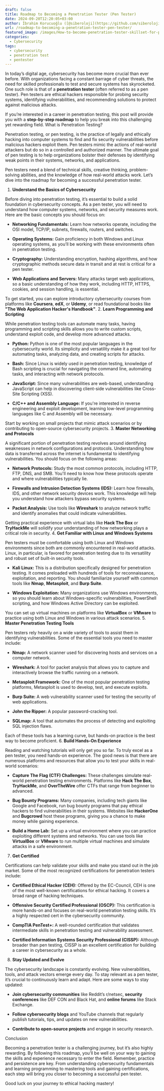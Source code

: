 ```yaml
---
draft: false
title: Roadmap to Becoming a Penetration Tester (Pen Tester)
date: 2024-09-20T12:20:05+03:00
author: İbrahim Korucuoğlu ([@siberoloji](https://github.com/siberoloji))
url: /roadmap-to-becoming-a-penetration-tester-pen-tester/
featured_image: /images/How-to-become-penetration-tester-skillset-for-pen-testing.png
categories:
  - Cybersecurity
tags:
  - cybersecurity
  - penetration test
  - pentester
---
```



In today’s digital age, cybersecurity has become more crucial than ever before. With organizations facing a constant barrage of cyber threats, the need for skilled professionals to test and secure systems has skyrocketed. One such role is that of a **penetration tester** (often referred to as a pen tester). Pen testers are ethical hackers responsible for probing security systems, identifying vulnerabilities, and recommending solutions to protect against malicious attacks.



If you’re interested in a career in penetration testing, this post will provide you with a **step-by-step roadmap** to help you break into this challenging yet rewarding field.
What is Penetration Testing?



Penetration testing, or pen testing, is the practice of legally and ethically hacking into computer systems to find and fix security vulnerabilities before malicious hackers exploit them. Pen testers mimic the actions of real-world attackers but do so in a controlled and authorized manner. The ultimate goal of pen testing is to help organizations bolster their defenses by identifying weak points in their systems, networks, and applications.



Pen testers need a blend of technical skills, creative thinking, problem-solving abilities, and the knowledge of how real-world attacks work. Let’s dive into the roadmap for becoming a successful penetration tester.
1. **Understand the Basics of Cybersecurity**



Before diving into penetration testing, it’s essential to build a solid foundation in cybersecurity concepts. As a pen tester, you will need to understand how computer systems, networks, and security measures work. Here are the basic concepts you should focus on:


* **Networking Fundamentals:** Learn how networks operate, including the OSI model, TCP/IP, subnets, firewalls, routers, and switches.

* **Operating Systems:** Gain proficiency in both Windows and Linux operating systems, as you’ll be working with these environments often in penetration testing.

* **Cryptography:** Understanding encryption, hashing algorithms, and how cryptographic methods secure data in transit and at rest is critical for a pen tester.

* **Web Applications and Servers:** Many attacks target web applications, so a basic understanding of how they work, including HTTP, HTTPS, cookies, and session handling, is essential.




To get started, you can explore introductory cybersecurity courses from platforms like **Coursera**, **edX**, or **Udemy**, or read foundational books like **"The Web Application Hacker's Handbook"**.
2. **Learn Programming and Scripting**



While penetration testing tools can automate many tasks, having programming and scripting skills allows you to write custom scripts, understand exploit code, and develop more advanced attacks.


* **Python:** Python is one of the most popular languages in the cybersecurity world. Its simplicity and versatility make it a great tool for automating tasks, analyzing data, and creating scripts for attacks.

* **Bash:** Since Linux is widely used in penetration testing, knowledge of Bash scripting is crucial for navigating the command line, automating tasks, and interacting with network protocols.

* **JavaScript:** Since many vulnerabilities are web-based, understanding JavaScript can help in discovering client-side vulnerabilities like Cross-Site Scripting (XSS).

* **C/C++ and Assembly Language:** If you're interested in reverse engineering and exploit development, learning low-level programming languages like C and Assembly will be necessary.




Start by working on small projects that mimic attack scenarios or by contributing to open-source cybersecurity projects.
3. **Master Networking and Protocols**



A significant portion of penetration testing revolves around identifying weaknesses in network configurations and protocols. Understanding how data is transferred across the internet is fundamental to identifying vulnerabilities. You should focus on the following areas:


* **Network Protocols:** Study the most common protocols, including HTTP, FTP, DNS, and SMB. You'll need to know how these protocols operate and where vulnerabilities typically lie.

* **Firewalls and Intrusion Detection Systems (IDS):** Learn how firewalls, IDS, and other network security devices work. This knowledge will help you understand how attackers bypass security systems.

* **Packet Analysis:** Use tools like **Wireshark** to analyze network traffic and identify anomalies that could indicate vulnerabilities.




Getting practical experience with virtual labs like **Hack The Box** or **TryHackMe** will solidify your understanding of how networking plays a critical role in security.
4. **Get Familiar with Linux and Windows Systems**



Pen testers must be comfortable using both Linux and Windows environments since both are commonly encountered in real-world attacks. Linux, in particular, is favored for penetration testing due to its versatility and robust set of built-in security tools.


* **Kali Linux:** This is a distribution specifically designed for penetration testing. It comes preloaded with hundreds of tools for reconnaissance, exploitation, and reporting. You should familiarize yourself with common tools like **Nmap**, **Metasploit**, and **Burp Suite**.

* **Windows Exploitation:** Many organizations use Windows environments, so you should learn about Windows-specific vulnerabilities, PowerShell scripting, and how Windows Active Directory can be exploited.




You can set up virtual machines on platforms like **VirtualBox** or **VMware** to practice using both Linux and Windows in various attack scenarios.
5. **Master Penetration Testing Tools**



Pen testers rely heavily on a wide variety of tools to assist them in identifying vulnerabilities. Some of the essential tools you need to master include:


* **Nmap:** A network scanner used for discovering hosts and services on a computer network.

* **Wireshark:** A tool for packet analysis that allows you to capture and interactively browse the traffic running on a network.

* **Metasploit Framework:** One of the most popular penetration testing platforms, Metasploit is used to develop, test, and execute exploits.

* **Burp Suite:** A web vulnerability scanner used for testing the security of web applications.

* **John the Ripper:** A popular password-cracking tool.

* **SQLmap:** A tool that automates the process of detecting and exploiting SQL injection flaws.




Each of these tools has a learning curve, but hands-on practice is the best way to become proficient.
6. **Build Hands-On Experience**



Reading and watching tutorials will only get you so far. To truly excel as a pen tester, you need hands-on experience. The good news is that there are numerous platforms and resources that allow you to test your skills in real-world scenarios:


* **Capture The Flag (CTF) Challenges:** These challenges simulate real-world penetration testing environments. Platforms like **Hack The Box**, **TryHackMe**, and **OverTheWire** offer CTFs that range from beginner to advanced.

* **Bug Bounty Programs:** Many companies, including tech giants like Google and Facebook, run bug bounty programs that pay ethical hackers to find vulnerabilities in their systems. Websites like **HackerOne** and **Bugcrowd** host these programs, giving you a chance to make money while gaining experience.

* **Build a Home Lab:** Set up a virtual environment where you can practice exploiting different systems and networks. You can use tools like **VirtualBox** or **VMware** to run multiple virtual machines and simulate attacks in a safe environment.

7. **Get Certified**



Certifications can help validate your skills and make you stand out in the job market. Some of the most recognized certifications for penetration testers include:


* **Certified Ethical Hacker (CEH):** Offered by the EC-Council, CEH is one of the most well-known certifications for ethical hacking. It covers a broad range of hacking techniques.

* **Offensive Security Certified Professional (OSCP):** This certification is more hands-on and focuses on real-world penetration testing skills. It’s a highly respected cert in the cybersecurity community.

* **CompTIA PenTest+:** A well-rounded certification that validates intermediate skills in penetration testing and vulnerability assessment.

* **Certified Information Systems Security Professional (CISSP):** Although broader than pen testing, CISSP is an excellent certification for building a career in cybersecurity as a whole.

8. **Stay Updated and Evolve**



The cybersecurity landscape is constantly evolving. New vulnerabilities, tools, and attack vectors emerge every day. To stay relevant as a pen tester, it’s crucial to continuously learn and adapt. Here are some ways to stay updated:


* **Join cybersecurity communities** like Reddit’s r/netsec, **security conferences** like DEF CON and Black Hat, and **online forums** like Stack Exchange.

* **Follow cybersecurity blogs** and YouTube channels that regularly publish tutorials, tips, and updates on new vulnerabilities.

* **Contribute to open-source projects** and engage in security research.

Conclusion



Becoming a penetration tester is a challenging journey, but it’s also highly rewarding. By following this roadmap, you’ll be well on your way to gaining the skills and experience necessary to enter the field. Remember, practice and persistence are key. From understanding cybersecurity fundamentals and learning programming to mastering tools and gaining certifications, each step will bring you closer to becoming a successful pen tester.



Good luck on your journey to ethical hacking mastery!
